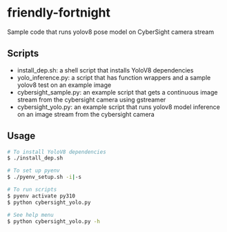 # friendly-fortnight

Sample code that runs yolov8 pose model on CyberSight camera stream 

## Scripts
- install_dep.sh: a shell script that installs YoloV8 dependencies
- yolo_inference.py: a script that has function wrappers and a sample yolov8 test on an example image
- cybersight_sample.py: an example script that gets a continuous image stream from the cybersight camera using gstreamer
- cybersight_yolo.py: an example script that runs yolov8 model inference on an image stream from the cybersight camera

## Usage
```sh
# To install YoloV8 dependencies
$ ./install_dep.sh

# To set up pyenv
$ ./pyenv_setup.sh -i|-s

# To run scripts
$ pyenv activate py310
$ python cybersight_yolo.py

# See help menu
$ python cybersight_yolo.py -h
```
